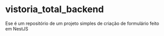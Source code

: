 # vistoria_total_backend
Ese é um repositório de um projeto simples de criação de formulário feito em NestJS
